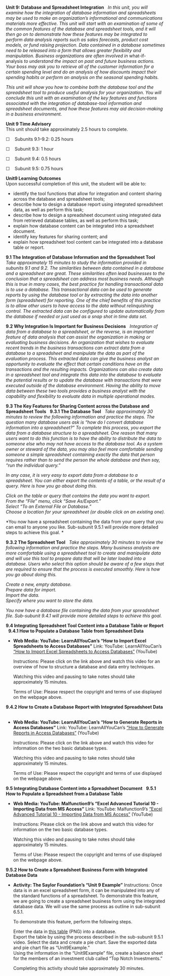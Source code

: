**Unit 9: Database and Spreadsheet Integration** <span id="9"></span> 
*In this unit, you will examine how the integration of database
information and spreadsheets may be used to make an organization’s
informational and communications materials more effective. This unit
will start with an examination of some of the common features of the
database and spreadsheet tools, and it will then go on to demonstrate
how these features may be integrated to perform data analysis reports
such as sales forecasts, product cost models, or fund raising
projection. Data contained in a database sometimes need to be released
into a form that allows greater flexibility and manipulation. Business
organizations are often involved in* what-if-analysis *to understand the
impact on past and future business actions. Your boss may ask you to
retrieve all of the customer information for a certain spending level
and do an analysis of how discounts impact their spending habits or
perform an analysis on the seasonal spending habits.*  
  
 *This unit will show you how to combine both the database tool and the
spreadsheet tool to produce useful analysis for your organization. You
will conclude this unit with an examination of the key features and
functions associated with the integration of database-tool information
and spreadsheet documents, and how these features may aid
decision-making in a business environment.*

**Unit 9 Time Advisory**  
This unit should take approximately 2.5 hours to complete.  
  
 ☐    Subunits 9.1–9.2: 0.25 hours  
  
 ☐    Subunit 9.3: 1 hour  
  
 ☐    Subunit 9.4: 0.5 hours  
  
 ☐    Subunit 9.5: 0.75 hours

**Unit9 Learning Outcomes**  
Upon successful completion of this unit, the student will be able to:
-   identify the tool functions that allow for integration and content
    sharing across the database and spreadsheet tools;
-   describe how to design a database report using integrated
    spreadsheet data, as well as perform this task;
-   describe how to design a spreadsheet document using integrated data
    from retrieved database tables, as well as perform this task;
-   explain how database content can be integrated into a spreadsheet
    document.
-   identify key features for sharing content; and
-   explain how spreadsheet tool content can be integrated into a
    database table or report.

**9.1 The Integration of Database Information and the Spreadsheet Tool**
<span id="9.1"></span> 
*Take approximately 15 minutes to study the information provided in
subunits 9.1 and 9.2. The similarities between data contained in a
database and a spreadsheet are great. These similarities often lead
businesses to the conclusion that a spreadsheet can address most
business needs. Although this is true in many cases, the best practice
for handling transactional data is to use a database. This transactional
data can be used to generate reports by using the database tool or by
extracting the data into another form (spreadsheet) for reporting. One
of the chief benefits of this practice is to allow other users to have
access to the data without relinquishing control. The extracted data can
be configured to update automatically from the database if needed or
just used as a snap shot in time data set.*

**9.2 Why Integration Is Important for Business Decisions** <span
id="9.2"></span> 
*Integration of data from a database to a spreadsheet, or the reverse,
is an important feature of data analysis that can assist the
organization in making or evaluating business decisions. An organization
that wishes to evaluate recent trends in the business transactions can
extract data from a database to a spreadsheet and manipulate the data as
part of the evaluation process. This extracted data can give the
business analyst an opportunity to evaluate the effect that certain
conditions have on the transactions and the resulting impacts.
Organizations can also create data in a spreadsheet tool and integrate
this data into the database to evaluate the potential results or to
update the database with transactions that were executed outside of the
database environment. Having the ability to move data between these two
tools provides a business analyst with the capability and flexibility to
evaluate data in multiple operational modes.*

**9.3 The Key Features for Sharing Content across the Database and
Spreadsheet Tools** <span id="9.3"></span> 
**9.3.1 The Database Tool** <span id="9.3.1"></span> 
*Take approximately 30 minutes to review the following information and
practice the steps.* *The question many database users ask is “how do I
convert database information into a spreadsheet?” To complete this
process, you export the data from a database structure to a spreadsheet.
One reason that many users want to do this function is to have the
ability to distribute the data to someone else who may not have access
to the database tool. As a system owner or steward of the data, you may
also feel more comfortable* *sending someone a simple spreadsheet
containing exactly the data that person requires rather than to send the
person the whole database and then say, “run the individual query.”*  
  
 *In any case, it is very easy to export data from a database to a
spreadsheet. You can either export the contents of a table, or the
result of a query.* *Here is how you go about doing this.*  
  
 *Click on the table or query that contains the data you want to
export.*  
 *From the “File” menu, click “Save As/Export.”*  
 *Select “To an External File or Database.”*  
 *Choose a location for your spreadsheet (or double click on an existing
one).*  
  
 *You now have a spreadsheet containing the data from your query that
you can email to anyone you like. Sub-subunit 9.5.1 will provide more
detailed steps to achieve this goal. *

**9.3.2 The Spreadsheet Tool** <span id="9.3.2"></span> 
*Take approximately 30 minutes to review the following information and
practice the steps.* *Many business analysts are more comfortable using
a spreadsheet tool to create and manipulate data and will use this tool
to prepare data that will be later loaded into a database. Users who
select this option should be aware of a few steps that are required to
ensure that the process is executed smoothly.* *Here is how you go about
doing this.*  
  
 *Create a new, empty database.*  
 *Prepare data for import.*  
 *Import the data.*  
 *Specify where you want to store the data.*  
  
 *You now have a database file containing the data from your spreadsheet
file. Sub-subunit 9.4.1 will provide more detailed steps to achieve this
goal.*

**9.4 Integrating Spreadsheet Tool Content into a Database Table or
Report** <span id="9.4"></span> 
**9.4.1 How to Populate a Database Table from Spreadsheet Data** <span
id="9.4.1"></span> 
-   **Web Media: YouTube: LearnAllYouCan’s “How to Import Excel
    Spreadsheets to Access Databases”**
    Link: YouTube: LearnAllYouCan’s [“How to Import Excel Spreadsheets
    to Access
    Databases”](http://www.youtube.com/watch?v=hTipXUHaR8s&feature=plcp) (YouTube)  
      
     Instructions: Please click on the link above and watch this video
    for an overview of how to structure a database and data entry
    techniques.  
      
     Watching this video and pausing to take notes should take
    approximately 15 minutes.  
      
     Terms of Use: Please respect the copyright and terms of use
    displayed on the webpage above.

**9.4.2 How to Create a Database Report with Integrated Spreadsheet
Data** <span id="9.4.2"></span> 
-   **Web Media: YouTube: LearnAllYouCan’s “How to Generate Reports in
    Access Databases”**
    Link: YouTube: LearnAllYouCan’s [“How to Generate Reports in Access
    Databases”](http://www.youtube.com/watch?v=wdUsGPmNBV4) (YouTube)  
      
     Instructions: Please click on the link above and watch this video
    for information on the two basic database types.  
      
     Watching this video and pausing to take notes should take
    approximately 15 minutes.  
      
     Terms of Use: Please respect the copyright and terms of use
    displayed on the webpage above.

**9.5 Integrating Database Content into a Spreadsheet Document** <span
id="9.5"></span> 
**9.5.1 How to Populate a Spreadsheet from a Database Table** <span
id="9.5.1"></span> 
-   **Web Media: YouTube: Malfunction9’s “Excel Advanced Tutorial 10 -
    Importing Data from MS Access”**
    Link: YouTube: Malfunction9’s [“Excel Advanced Tutorial 10 -
    Importing Data from MS
    Access”](http://www.youtube.com/watch?v=b5arVU-3ph8) (YouTube)  
      
     Instructions: Please click on the link above and watch this video
    for information on the two basic database types.  
      
     Watching this video and pausing to take notes should take
    approximately 15 minutes.  
      
     Terms of Use: Please respect the copyright and terms of use
    displayed on the webpage above.

**9.5.2 How to Create a Spreadsheet Business Form with Integrated
Database Data** <span id="9.5.2"></span> 
-   **Activity: The Saylor Foundation’s “Unit 9 Example”**
    Instructions: Once data is in an excel spreadsheet form, it can be
    manipulated into any of the standard functions of a spreadsheet. To
    demonstrate this feature, we are going to create a spreadsheet
    business form using the integrated database data. We will use the
    same process as outline in sub-subunit 6.5.1.  
      
     To demonstrate this feature, perform the following steps.  
      
     Enter the data in [this
    table](https://resources.saylor.org/wwwresources/archived/site/wp-content/uploads/2013/01/Unit9Example.png)
    (PNG) into a database.  
     Export the table by using the process described in the sub-subunit
    9.5.1 video. Select the data and create a pie chart. Save the
    exported data and pie chart file as “Unit9Example.”  
     Using the information in the “Unit9Example” file, create a balance
    sheet for the members of an investment club called “Top Notch
    Investments.”  
      
     Completing this activity should take approximately 30 minutes.


